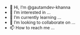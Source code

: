 - 👋 Hi, I’m @gautamdev-khanna
- 👀 I’m interested in ...
- 🌱 I’m currently learning ...
- 💞️ I’m looking to collaborate on ...
- 📫 How to reach me ...

<!---
gautamdev-khanna/gautamdev-khanna is a ✨ special ✨ repository because its `README.md` (this file) appears on your GitHub profile.
You can click the Preview link to take a look at your changes.
--->

